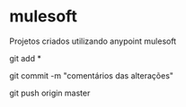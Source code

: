 # mulesoft
Projetos criados utilizando anypoint mulesoft

git add * 

git commit -m "comentários das alterações"

git push origin master
